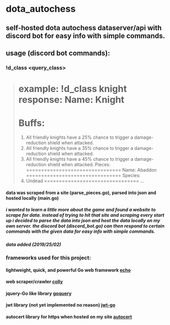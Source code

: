 # dota_autochess

## self-hosted dota autochess dataserver/api with discord bot for easy info with simple commands. 

## usage (discord bot commands):
### !d_class <query_class>
> 	example: !d_class knight
>	response: 
> Name: Knight
> ================================
> Buffs:
> ================================
>    1. All friendly knights have a 25% chance to trigger a damage-reduction shield when attacked.
>    2. All friendly knights have a 35% chance to trigger a damage-reduction shield when attacked.
>    3. All friendly knights have a 45% chance to trigger a damage-reduction shield when attacked.
> Pieces:
> ================================
> Name: Abaddon
> ================================
> Species:
>    1. Undead
>================================
> ...

#### data was scraped from a site (parse_pieces.go), parsed into json and hosted locally (main.go) 

##### i wanted to learn a little more about the game and found a website to scrape for data. instead of trying to hit that site and scraping every start up i decided to parse the data into json and host the data locally on my own server. the discord bot (discord_bot.go) can then respond to certain commands with the given data for easy info with simple commands.

##### data added (2019/25/02)

### frameworks used for this project:
#### lightweight, quick, and powerful Go web framework [echo](https://github.com/labstack/echo) 
#### web scraper/crawler [colly](https://github.com/gocolly/colly)
#### jquery-Go like library [goquery](https://github.com/PuerkitoBio/goquery)
#### jwt library (not yet implemented no reason) [jwt-go](https://github.com/dgrijalva/jwt-go)
#### autocert library for https when hosted on my site [autocert](https://golang.org/x/crypto/acme/autocert)
